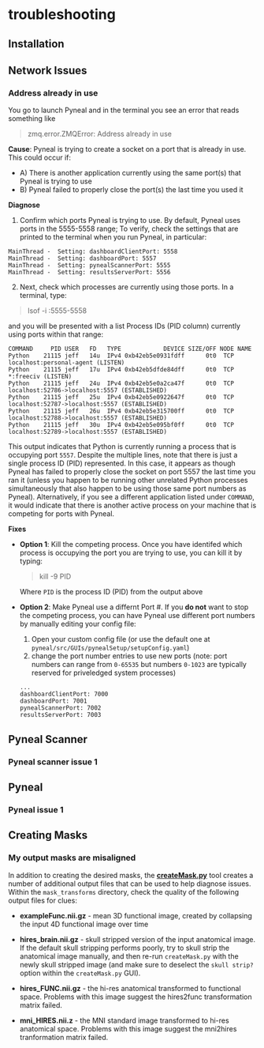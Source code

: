 # troubleshooting

## Installation

## Network Issues
### Address already in use

You go to launch Pyneal and in the terminal you see an error that reads something like 

>zmq.error.ZMQError: Address already in use

**Cause**: Pyneal is trying to create a socket on a port that is already in use. This could occur if:  

* A) There is another application currently using the same port(s) that Pyneal is trying to use  
* B) Pyneal failed to properly close the port(s) the last time you used it

**Diagnose**

1) Confirm which ports Pyneal is trying to use. By default, Pyneal uses ports in the 5555-5558 range; To verify, check the settings that are printed to the terminal when you run Pyneal, in particular:

```
MainThread -  Setting: dashboardClientPort: 5558
MainThread -  Setting: dashboardPort: 5557
MainThread -  Setting: pynealScannerPort: 5555
MainThread -  Setting: resultsServerPort: 5556
```

2) Next, check which processes are currently using those ports. In a terminal, type:

> lsof -i :5555-5558

and you will be presented with a list Process IDs (PID column) currently using ports within that range:

```
COMMAND     PID USER   FD   TYPE            DEVICE SIZE/OFF NODE NAME
Python    21115 jeff   14u  IPv4 0xb42eb5e0931fdff      0t0  TCP localhost:personal-agent (LISTEN)
Python    21115 jeff   17u  IPv4 0xb42eb5dfde84dff      0t0  TCP *:freeciv (LISTEN)
Python    21115 jeff   24u  IPv4 0xb42eb5e0a2ca47f      0t0  TCP localhost:52786->localhost:5557 (ESTABLISHED)
Python    21115 jeff   25u  IPv4 0xb42eb5e0922647f      0t0  TCP localhost:52787->localhost:5557 (ESTABLISHED)
Python    21115 jeff   26u  IPv4 0xb42eb5e315700ff      0t0  TCP localhost:52788->localhost:5557 (ESTABLISHED)
Python    21115 jeff   30u  IPv4 0xb42eb5e095bf0ff      0t0  TCP localhost:52789->localhost:5557 (ESTABLISHED)
```
This output indicates that Python is currently running a process that is occupying port `5557`. Despite the multiple lines, note that there is just a single process ID (PID) represented. In this case, it appears as though Pyneal has failed to properly close the socket on port 5557 the last time you ran it (unless you happen to be running other unrelated Python processes simultaneously that also happen to be using those same port numbers as Pyneal). Alternatively, if you see a different application listed under `COMMAND`, it would indicate that there is another active process on your machine that is competing for ports with Pyneal.

**Fixes**

* **Option 1**: Kill the competing process. Once you have identifed which process is occupying the port you are trying to use, you can kill it by typing:

	> kill -9 PID
	
	Where `PID` is the process ID (PID) from the output above
	
* **Option 2**: Make Pyneal use a differnt Port #. If you **do not** want to stop the competing process, you can have Pyneal use different port numbers by manually editing your config file: 
	1. Open your custom config file (or use the default one at `pyneal/src/GUIs/pynealSetup/setupConfig.yaml`)
	2. change the port number entries to use new ports (note: port numbers can range from `0-65535` but numbers `0-1023` are typically reserved for priveledged system processes)
	
	```
	...
	dashboardClientPort: 7000
	dashboardPort: 7001
	pynealScannerPort: 7002
	resultsServerPort: 7003
	```
	


## Pyneal Scanner

### Pyneal scanner issue 1

## Pyneal

### Pyneal issue 1

## Creating Masks

### My output masks are misaligned

In addition to creating the desired masks, the [**createMask.py**](createMask.md) tool creates a number of additional output files that can be used to help diagnose issues. Within the `mask_transforms` directory, check the quality of the following output files for clues:

* **exampleFunc.nii.gz** - mean 3D functional image, created by collapsing the input 4D functional image over time

* **hires_brain.nii.gz** - skull stripped version of the input anatomical image. If the default skull stripping performs poorly, try to skull strip the anatomical image manually, and then re-run `createMask.py` with the newly skull stripped image (and make sure to deselect the `skull strip?` option within the `createMask.py` GUI). 

* **hires_FUNC.nii.gz** - the hi-res anatomical transformed to functional space. Problems with this image suggest the hires2func transformation matrix failed. 

* **mni_HIRES.nii.z** - the MNI standard image transformed to hi-res anatomical space. Problems with this image suggest the mni2hires tranformation matrix failed. 